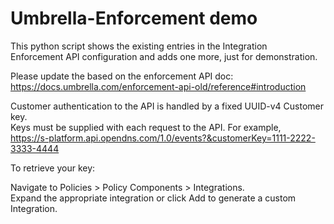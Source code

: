 # Umbrella-Enforcement demo 
 
This python script shows the existing entries in the Integration   
Enforcement API configuration and adds one more, just for demonstration.   

Please update the based on the enforcement API doc:  
https://docs.umbrella.com/enforcement-api-old/reference#introduction

Customer authentication to the API is handled by a fixed UUID-v4 Customer key.   
Keys must be supplied with each request to the API. For example,   
https://s-platform.api.opendns.com/1.0/events?&customerKey=1111-2222-3333-4444  

To retrieve your key:
  
Navigate to Policies > Policy Components > Integrations.  
Expand the appropriate integration or click Add to generate a custom Integration.
